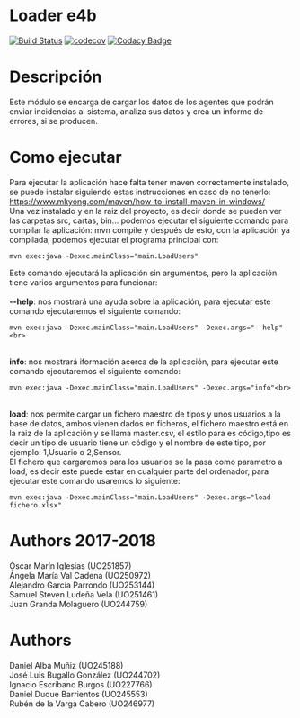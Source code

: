 # Loader e4b

[![Build Status](https://travis-ci.org/Arquisoft/Loader_e4b.svg?branch=master)](https://travis-ci.org/Arquisoft/Loader_e4b) [![codecov](https://codecov.io/gh/Arquisoft/Loader_e4b/branch/master/graph/badge.svg)](https://codecov.io/gh/Arquisoft/Loader_e4b) [![Codacy Badge](https://api.codacy.com/project/badge/Grade/aeca0021c27447d1abfaec98ceed9508)](https://www.codacy.com/app/jelabra/Loader_e4b?utm_source=github.com&amp;utm_medium=referral&amp;utm_content=Arquisoft/Loader_e4b&amp;utm_campaign=Badge_Grade)

# Descripción
Este módulo se encarga de cargar los datos de los agentes que podrán enviar incidencias al sistema, analiza sus datos y crea un informe de errores, si se producen. 

# Como ejecutar
Para ejecutar la aplicación hace falta tener maven correctamente instalado, se puede instalar siguiendo estas instrucciones en caso de no tenerlo: https://www.mkyong.com/maven/how-to-install-maven-in-windows/ <br>
Una vez instalado y en la raiz del proyecto, es decir donde se pueden ver las carpetas src, cartas, bin... podemos ejecutar el siguiente comando para compilar la aplicación: mvn compile y después de esto, con la aplicación ya compilada, podemos ejecutar el programa principal con: 

```
mvn exec:java -Dexec.mainClass="main.LoadUsers"
```

Este comando ejecutará la aplicación sin argumentos, pero la aplicación tiene varios argumentos para funcionar:<br>
<br>
<b>--help</b>: nos mostrará una ayuda sobre la aplicación, para ejecutar este comando ejecutaremos el siguiente comando:<br>
```
mvn exec:java -Dexec.mainClass="main.LoadUsers" -Dexec.args="--help"<br>
```
<br>
<b>info</b>: nos mostrará iformación acerca de la aplicación, para ejecutar este comando ejecutaremos el siguiente comando:<br>

```
mvn exec:java -Dexec.mainClass="main.LoadUsers" -Dexec.args="info"<br>
```
<br>
<b>load</b>: nos permite cargar un fichero maestro de tipos y unos usuarios a la base de datos, ambos vienen dados en ficheros, el fichero maestro está en la raiz de la aplicación y se llama master.csv, el estilo para es código,tipo es decir un tipo de usuario tiene un código y el nombre de este tipo, por ejemplo: 1,Usuario o 2,Sensor.<br>
El fichero que cargaremos para los usuarios se la pasa como parametro a load, es decir este puede estar en cualquier parte del ordenador, para ejecutar este comando usaremos lo siguiente:<br>

```
mvn exec:java -Dexec.mainClass="main.LoadUsers" -Dexec.args="load fichero.xlsx"
```

# Authors 2017-2018  
Óscar Marín Iglesias (UO251857)<br>
Ángela María Val Cadena (UO250972)<br>
Alejandro García Parrondo (UO253144)<br>
Samuel Steven Ludeña Vela (UO251461)<br>
Juan Granda Molaguero (UO244759)<br>

# Authors
Daniel Alba Muñiz (UO245188)<br>
José Luis Bugallo González (UO244702)<br>
Ignacio Escribano Burgos (UO227766)<br>
Daniel Duque Barrientos (UO245553)<br>
Rubén de la Varga Cabero (UO246977)<br>
